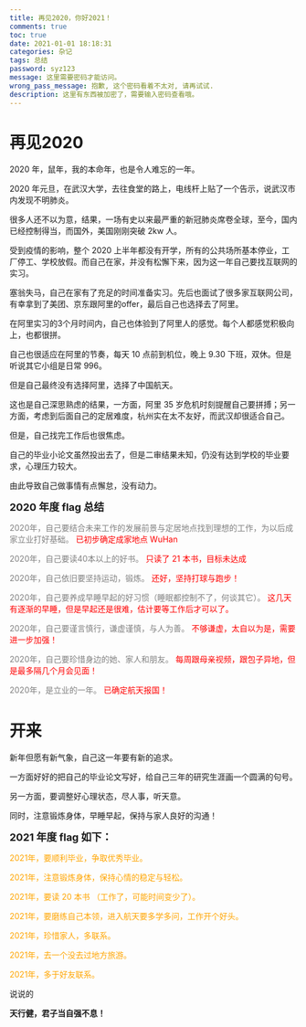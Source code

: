 ```yaml
---
title: 再见2020，你好2021！
comments: true
toc: true
date: 2021-01-01 18:18:31
categories: 杂记
tags: 总结
password: syz123
message: 这里需要密码才能访问。
wrong_pass_message: 抱歉, 这个密码看着不太对, 请再试试.
description: 这里有东西被加密了，需要输入密码查看哦。
---
```


# 再见2020

2020 年，鼠年，我的本命年，也是令人难忘的一年。

2020 年元旦，在武汉大学，去往食堂的路上，电线杆上贴了一个告示，说武汉市内发现不明肺炎。

很多人还不以为意，结果，一场有史以来最严重的新冠肺炎席卷全球，至今，国内已经控制得当，而国外，美国刚刚突破 2kw 人。

受到疫情的影响，整个 2020 上半年都没有开学，所有的公共场所基本停业，工厂停工、学校放假。而自己在家，并没有松懈下来，因为这一年自己要找互联网的实习。

塞翁失马，自己在家有了充足的时间准备实习。先后也面试了很多家互联网公司，有幸拿到了美团、京东跟阿里的offer，最后自己也选择去了阿里。

在阿里实习的3个月时间内，自己也体验到了阿里人的感觉。每个人都感觉积极向上，也都很拼。

自己也很适应在阿里的节奏，每天 10 点前到机位，晚上 9.30 下班，双休。但是听说其它小组是日常 996。

但是自己最终没有选择阿里，选择了中国航天。

这也是自己深思熟虑的结果，一方面，阿里 35 岁危机时刻提醒自己要拼搏；另一方面，考虑到后面自己的定居难度，杭州实在太不友好，而武汉却很适合自己。

但是，自己找完工作后也很焦虑。

自己的毕业小论文虽然投出去了，但是二审结果未知，仍没有达到学校的毕业要求，心理压力较大。

由此导致自己做事情有点懈怠，没有动力。

**<font size=4>2020 年度 flag 总结</font>**

<font color=gray>2020年，自己要结合未来工作的发展前景与定居地点找到理想的工作，为以后成家立业打好基础。</font>
<font color=red> 已初步确定成家地点 WuHan</font> 


<font color=gray>2020年，自己要读40本以上的好书。</font>
<font color=red> 只读了 21 本书，目标未达成</font> 

<font color=gray>2020年，自己依旧要坚持运动，锻炼。</font>
<font color=red> 还好，坚持打球与跑步！</font> 

<font color=gray>2020年，自己要养成早睡早起的好习惯（睡眠都控制不了，何谈其它）。</font>
<font color=red> 这几天有逐渐的早睡，但是早起还是很难，估计要等工作后才可以了。</font> 

<font color=gray>2020年，自己要谨言慎行，谦虚谨慎，与人为善。</font>
<font color=red> 不够谦虚，太自以为是，需要进一步加强！</font> 

<font color=gray>2020年，自己要珍惜身边的她、家人和朋友。</font>
<font color=red> 每周跟母亲视频，跟包子异地，但是最多隔几个月会见面！</font> 

<font color=gray>2020年，是立业的一年。</font>
<font color=red> 已确定航天报国！</font> 


# 开来

新年但愿有新气象，自己这一年要有新的追求。

一方面好好的把自己的毕业论文写好，给自己三年的研究生涯画一个圆满的句号。

另一方面，要调整好心理状态，尽人事，听天意。

同时，注意锻炼身体，早睡早起，保持与家人良好的沟通！

**<font size=4>2021 年度 flag 如下：</font>**

<font color=orange>

2021年，要顺利毕业，争取优秀毕业。

2021年，注意锻炼身体，保持心情的稳定与轻松。

2021年，要读 20 本书 （工作了，可能时间变少了）。

2021年，要磨练自己本领，进入航天要多学多问，工作开个好头。

2021年，珍惜家人，多联系。

2021年，去一个没去过地方旅游。

2021年，多于好友联系。
</font>

说说的

**天行健，君子当自强不息！**